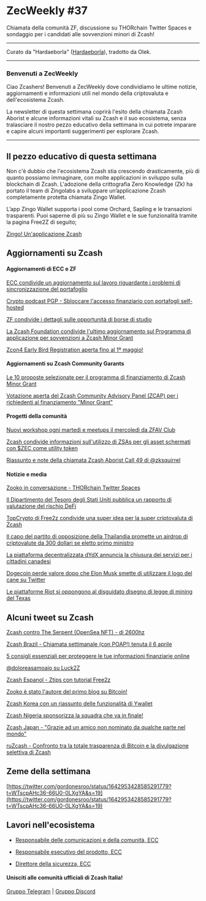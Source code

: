# ZecWeekly #37

Chiamata della comunità ZF, discussione su THORchain Twitter Spaces e sondaggio per i candidati alle sovvenzioni minori di Zcash!

---

Curato da "Hardaeborla" ([Hardaeborla](https://twitter.com/ayanlajaadebola)), tradotto da Olek.

---

### Benvenuti a ZecWeekly

Ciao Zcashers! Benvenuti a ZecWeekly dove condividiamo le ultime notizie, aggiornamenti e informazioni utili nel mondo della criptovaluta e dell'ecosistema Zcash.

La newsletter di questa settimana coprirà l'esito della chiamata Zcash Aborist e alcune informazioni vitali su Zcash e il suo ecosistema, senza tralasciare il nostro pezzo educativo della settimana in cui potrete imparare e capire alcuni importanti suggerimenti per esplorare Zcash. 



---

## Il pezzo educativo di questa settimana

Non c'è dubbio che l'ecosistema Zcash stia crescendo drasticamente, più di quanto possiamo immaginare, con molte applicazioni in sviluppo sulla blockchain di Zcash. L'adozione della crittografia Zero Knowledge (Zk) ha portato il team di Zingolabs a sviluppare un’applicazione Zcash completamente protetta chiamata Zingo Wallet.

L’app Zingo Wallet supporta i pool come Orchard, Sapling e le transazioni trasparenti. Puoi saperne di più su Zingo Wallet e le sue funzionalità tramite la pagina Free2Z di seguito;

[Zingo! Un'applicazione Zcash](https://free2z.cash/zingolabs/zpage/zingo-a-zcash-application) 





## Aggiornamenti su Zcash


#### Aggiornamenti di ECC e ZF

[ECC condivide un aggiornamento sul lavoro riguardante i problemi di sincronizzazione del portafoglio](https://twitter.com/ElectricCoinCo/status/1644411130339631135?s=19) 

[Crypto podcast PGP  - Sbloccare l'accesso finanziario con portafogli self-hosted](https://twitter.com/ElectricCoinCo/status/1643633893550043136?t=N4xxx1OOofVMRRTRW7HdBQ&s=19)

[ZF condivide i dettagli sulle opportunità di borse di studio](https://twitter.com/ZcashFoundation/status/1643349197855289346?t=ca-F_MllD8GdOr_FmApRQg&s=19) 

[La Zcash Foundation condivide l'ultimo aggiornamento sul Programma di applicazione per sovvenzioni a Zcash Minor Grant](https://twitter.com/ZcashFoundation/status/1642953605371002880?t=ieY0rFlN_I6ramlyD5Z4ew&s=19) 

[Zcon4 Early Bird Registration aperta fino al 1º maggio!](https://twitter.com/ZcashFoundation/status/1643349197855289346)




#### Aggiornamenti su Zcash Community Garants

[Le 10 proposte selezionate per il programma di finanziamento di Zcash Minor Grant](https://zfnd.org/minor-grants-applications-april-2023/) 

[Votazione aperta del Zcash Community Advisory Panel (ZCAP) per i richiedenti al finanziamento "Minor Grant"](https://vote.heliosvoting.org/helios/elections/98ab74d8-d22f-11ed-ba5a-420e8d4c05c8/voters/list?limit=165) 



#### Progetti della comunità

[Nuovi workshop ogni martedì e meetups il mercoledì da ZFAV Club](https://twitter.com/ZFAVClub/status/1642868461255761921)

[Zcash condivide informazioni sull'utilizzo di ZSAs per gli asset schermati con $ZEC come utility token](https://twitter.com/zcash/status/1643991343721742336?t=-R-45bSDwVniPigkQYQw_Q&s=19)  

[Riassunto e note della chiamata Zcash Aborist Call 49 di @zksquirrel](https://twitter.com/zksquirrel/status/1644115391575105537?t=KV3Yx99YrdSVz6p_XKSW4Q&s=19) 



#### Notizie e media

[Zooko in conversazione - THORchain Twitter Spaces](https://twitter.com/Crypto2Ye/status/1644443568713478144)

[Il Dipartimento del Tesoro degli Stati Uniti pubblica un rapporto di valutazione del rischio DeFi](https://home.treasury.gov/system/files/136/DeFi-Risk-Full-Review.pdf)

[TopCrypto di Free2z condivide una super idea per la super criptovaluta di Zcash](https://free2z.cash/TopCrypto/zpage/super-idea-for-zcash-super-cryptocurrency-zcash-is-money-crypto-and-energy-for-everyone)

[Il capo del partito di opposizione della Thailandia promette un airdrop di criptovalute da 300 dollari se eletto primo ministro](https://www.google.com/amp/s/www.coindesk.com/policy/2023/04/07/head-of-thailands-opposition-party-promises-300-crypto-airdrop-if-elected-prime-minister/%3foutputType=amp) 

[La piattaforma decentralizzata dYdX annuncia la chiusura dei servizi per i cittadini canadesi](https://cointelegraph.com/news/decentralized-exchange-dydx-announces-winding-down-of-services-for-canadian-users)

[Dogecoin perde valore dopo che Elon Musk smette di utilizzare il logo del cane su Twitter](https://www.google.com/amp/s/www.coindesk.com/markets/2023/04/06/dogecoin-drops-after-elon-musks-twitter-stops-using-its-logo/%3foutputType=amp) 

[Le piattaforme Riot si oppongono al disguidato disegno di legge di mining del Texas](https://blockworks.co/news/riot-dislikes-texas-mining-bill)




## Alcuni tweet su Zcash

[Zcash contro The Serpent (OpenSea NFT) - di 2600hz](https://twitter.com/ZcashForum/status/1644362151468085249?t=kLWfugZWeiQsnC04KyMqFg&s=19) 

[Zcash Brazil - Chiamata settimanale (con POAP!) tenuta il 6 aprile](https://twitter.com/zcashbrazil/status/1643689783879688197)

[5 consigli essenziali per proteggere le tue informazioni finanziarie online](https://twitter.com/alberdioni8406_/status/1644195310850195456?t=ariioBhrD16fjwXDO-Y8FQ&s=19) 

[@doloreasamoaio su Luck2Z](https://twitter.com/doloresampaio/status/1644132515727245312?t=VqJ6DYs-NoaBBe8xhrH4Yw&s=19) 

[Zcash Espanol - Ztips con tutorial Free2z](https://www.youtube.com/watch?v=9QqXt8ubyRc)

[Zooko è stato l'autore del primo blog su Bitcoin!](https://twitter.com/ThorTorrens/status/1643293060271333383)

[Zcash Korea con un riassunto delle funzionalità di Ywallet](https://twitter.com/zaos1004/status/1644878157261209601)

[Zcash Nigeria sponsorizza la squadra che va in finale!](https://twitter.com/ZcashNigeria/status/1644997132225593346)

[Zcash Japan - "Grazie ad un amico non nominato da qualche parte nel mondo"](https://twitter.com/ZcashJP/status/1645072958262763520)

[ruZcash - Confronto tra la totale trasparenza di Bitcoin e la divulgazione selettiva di Zcash](https://twitter.com/RuZcash/status/1644563885603553281)




## Zeme della settimana

[https://twitter.com/gordonesroo/status/1642953428585291779?t=WTscpAHc36-66U0-0LXgYA&s=19](https://twitter.com/gordonesroo/status/1642953428585291779?t=WTscpAHc36-66U0-0LXgYA&s=19) 


## Lavori nell'ecosistema

- [Responsabile delle comunicazioni e della comunità, ECC](https://apply.workable.com/electric-coin-company/j/0EB27EE759/)

- [Responsabile esecutivo del prodotto, ECC](https://apply.workable.com/electric-coin-company/j/6ACEC09B90/)

- [Direttore della sicurezza, ECC](https://apply.workable.com/electric-coin-company/j/E68A4C20E2/)

#### Unisciti alle comunità ufficiali di Zcash Italia!

[Gruppo Telegram](https://t.me/ZcashItalia) | [Gruppo Discord](https://discord.com/channels/978714252934258779/1091806217359347802) 